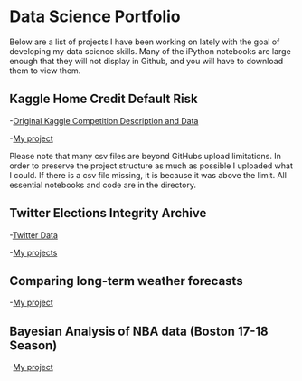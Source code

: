 # Data Science Portfolio

Below are a list of projects I have been working on lately with the goal of developing my data science skills. Many of the iPython notebooks are large enough that they will not display in Github, and you will have to download them to view them. 

## Kaggle Home Credit Default Risk

-[Original Kaggle Competition Description and Data](https://www.kaggle.com/c/home-credit-default-risk)

-[My project](Kaggle_Home_Credit_Default_Risk/) 

Please note that many csv files are beyond GitHubs upload limitations. In order to preserve the project structure as much as possible I uploaded what I could. If there is a csv file missing, it is because it was above the limit. All essential notebooks and code are in the directory.

## Twitter Elections Integrity Archive

-[Twitter Data](https://about.twitter.com/en_us/values/elections-integrity.html#data)

-[My projects](Twitter_Elections_Integrity_Archive/)

## Comparing long-term weather forecasts

-[My project](Comparing_long-term_weather_forecasts/) 

## Bayesian Analysis of NBA data (Boston 17-18 Season)

-[My project](Bayesian_NBA_Analysis/) 
